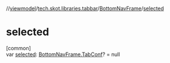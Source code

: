 //[viewmodel](../../../index.md)/[tech.skot.libraries.tabbar](../index.md)/[BottomNavFrame](index.md)/[selected](selected.md)

# selected

[common]\
var [selected](selected.md): [BottomNavFrame.TabConf](-tab-conf/index.md)? = null
